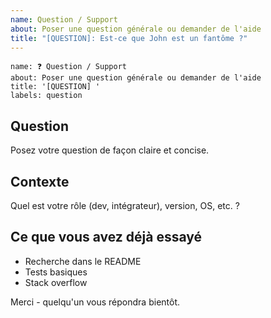 ```yaml
---
name: Question / Support
about: Poser une question générale ou demander de l'aide
title: "[QUESTION]: Est-ce que John est un fantôme ?"
---
```


```
name: ❓ Question / Support
about: Poser une question générale ou demander de l'aide
title: '[QUESTION] '
labels: question
```

## Question
Posez votre question de façon claire et concise.

## Contexte
Quel est votre rôle (dev, intégrateur), version, OS, etc. ?

## Ce que vous avez déjà essayé
- Recherche dans le README
- Tests basiques
- Stack overflow

Merci - quelqu'un vous répondra bientôt.
